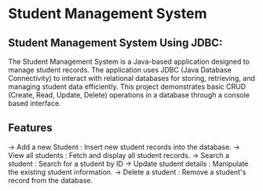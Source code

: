 # Student Management System 

## Student Management System Using JDBC:

The Student Management System is a Java-based application designed to manage student records. The application uses JDBC (Java Database Connectivity) to interact with relational databases for storing, retrieving, and managing student data efficiently. This project demonstrates basic CRUD (Create, Read, Update, Delete) operations in a database through a console based interface.

## Features

-> Add a new Student : Insert new student records into the database.
-> View all students : Fetch and display all student records.
-> Search a student : Search for a student by ID
-> Update student details : Manipulate the existing student information.
-> Delete a student : Remove a student's record from the database.
